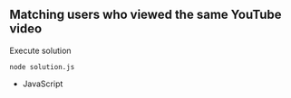 ## Matching users who viewed the same YouTube video

Execute solution
```
node solution.js 
```
* JavaScript